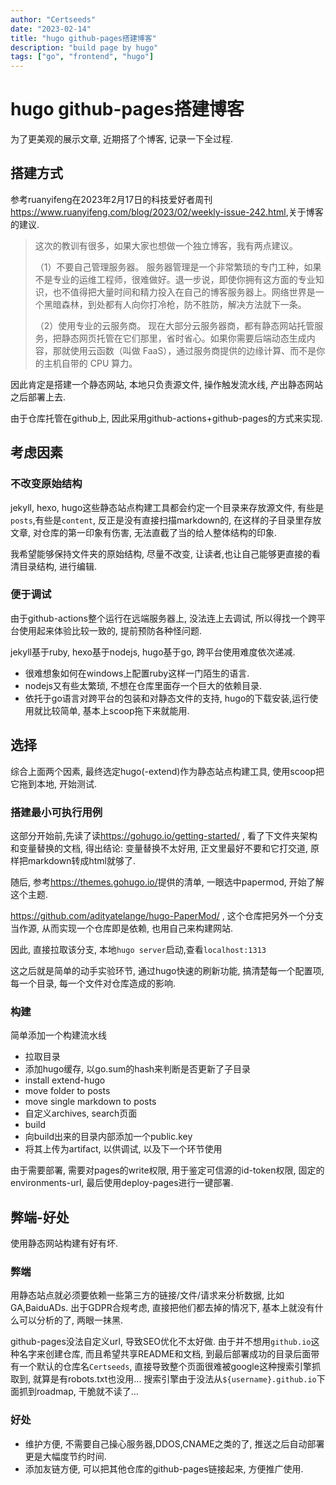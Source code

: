 ```yaml
---
author: "Certseeds"
date: "2023-02-14"
title: "hugo github-pages搭建博客"
description: "build page by hugo"
tags: ["go", "frontend", "hugo"]
---
```


# hugo github-pages搭建博客

为了更美观的展示文章, 近期搭了个博客, 记录一下全过程.

## 搭建方式

参考ruanyifeng在2023年2月17日的科技爱好者周刊<https://www.ruanyifeng.com/blog/2023/02/weekly-issue-242.html>,关于博客的建议.

> 这次的教训有很多，如果大家也想做一个独立博客，我有两点建议。
>
>（1）不要自己管理服务器。 服务器管理是一个非常繁琐的专门工种，如果不是专业的运维工程师，很难做好。退一步说，即使你拥有这方面的专业知识，也不值得把大量时间和精力投入在自己的博客服务器上。网络世界是一个黑暗森林，到处都有人向你打冷枪，防不胜防，解决方法就下一条。
>
>（2）使用专业的云服务商。 现在大部分云服务器商，都有静态网站托管服务，把静态网页托管在它们那里，省时省心。如果你需要后端动态生成内容，那就使用云函数（叫做 FaaS），通过服务商提供的边缘计算、而不是你的主机自带的 CPU 算力。

因此肯定是搭建一个静态网站, 本地只负责源文件, 操作触发流水线, 产出静态网站之后部署上去.

由于仓库托管在github上, 因此采用github-actions+github-pages的方式来实现.

## 考虑因素

### 不改变原始结构

jekyll, hexo, hugo这些静态站点构建工具都会约定一个目录来存放源文件, 有些是`posts`,有些是`content`, 反正是没有直接扫描markdown的, 在这样的子目录里存放文章, 对仓库的第一印象有伤害, 无法直截了当的给人整体结构的印象.

我希望能够保持文件夹的原始结构, 尽量不改变, 让读者,也让自己能够更直接的看清目录结构, 进行编辑.

### 便于调试

由于github-actions整个运行在远端服务器上, 没法连上去调试, 所以得找一个跨平台使用起来体验比较一致的, 提前预防各种怪问题.

jekyll基于ruby, hexo基于nodejs, hugo基于go, 跨平台使用难度依次递减.

+ 很难想象如何在windows上配置ruby这样一门陌生的语言.
+ nodejs又有些太繁琐, 不想在仓库里面存一个巨大的依赖目录.
+ 依托于go语言对跨平台的包装和对静态文件的支持, hugo的下载安装,运行使用就比较简单, 基本上scoop拖下来就能用.

## 选择

综合上面两个因素, 最终选定hugo(-extend)作为静态站点构建工具, 使用scoop把它拖到本地, 开始测试.

### 搭建最小可执行用例

这部分开始前,先读了读<https://gohugo.io/getting-started/> , 看了下文件夹架构和变量替换的文档, 得出结论: 变量替换不太好用, 正文里最好不要和它打交道, 原样把markdown转成html就够了.

随后, 参考<https://themes.gohugo.io/>提供的清单, 一眼选中papermod, 开始了解这个主题.

<https://github.com/adityatelange/hugo-PaperMod/> , 这个仓库把另外一个分支当作源, 从而实现一个仓库即是依赖, 也用自己来构建网站.

因此, 直接拉取该分支, 本地`hugo server`启动,查看`localhost:1313`

这之后就是简单的动手实验环节, 通过hugo快速的刷新功能, 搞清楚每一个配置项, 每一个目录, 每一个文件对仓库造成的影响.

### 构建

简单添加一个构建流水线

+ 拉取目录
+ 添加hugo缓存, 以go.sum的hash来判断是否更新了子目录
+ install extend-hugo
+ move folder to posts
+ move single markdown to posts
+ 自定义archives, search页面
+ build
+ 向build出来的目录内部添加一个public.key
+ 将其上传为artifact, 以供调试, 以及下一个环节使用

由于需要部署, 需要对pages的write权限, 用于鉴定可信源的id-token权限, 固定的environments-url, 最后使用deploy-pages进行一键部署.

## 弊端-好处

使用静态网站构建有好有坏.

### 弊端

用静态站点就必须要依赖一些第三方的链接/文件/请求来分析数据, 比如GA,BaiduADs. 出于GDPR合规考虑, 直接把他们都去掉的情况下, 基本上就没有什么可以分析的了, 两眼一抹黑.

github-pages没法自定义url, 导致SEO优化不太好做. 由于并不想用`github.io`这种名字来创建仓库, 而且希望共享README和文档, 到最后部署成功的目录后面带有一个默认的仓库名`Certseeds`, 直接导致整个页面很难被google这种搜索引擎抓取到, 就算是有robots.txt也没用... 搜索引擎由于没法从`${username}.github.io`下面抓到roadmap, 干脆就不读了...

### 好处

+ 维护方便, 不需要自己操心服务器,DDOS,CNAME之类的了, 推送之后自动部署更是大幅度节约时间.
+ 添加友链方便, 可以把其他仓库的github-pages链接起来, 方便推广使用.

